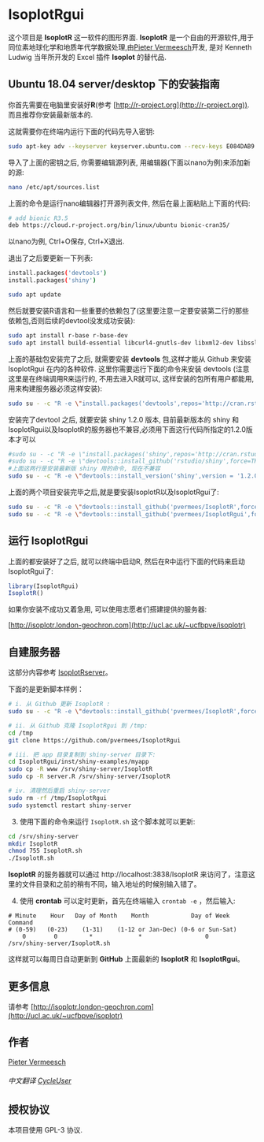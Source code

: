 # IsoplotRgui

这个项目是 **IsoplotR** 这一软件的图形界面. **IsoplotR** 是一个自由的开源软件,用于同位素地球化学和地质年代学数据处理,由[Pieter Vermeesch](http://ucl.ac.uk/~ucfbpve)开发, 是对 Kenneth Ludwig 当年所开发的 Excel 插件 **Isoplot** 的替代品. 

## Ubuntu 18.04 server/desktop 下的安装指南

你首先需要在电脑里安装好**R**(参考
[http://r-project.org](http://r-project.org)). 而且推荐你安装最新版本的.

这就需要你在终端内运行下面的代码先导入密钥:

```Bash
sudo apt-key adv --keyserver keyserver.ubuntu.com --recv-keys E084DAB9
```

导入了上面的密钥之后, 你需要编辑源列表, 用编辑器(下面以nano为例)来添加新的源:

```Bash
nano /etc/apt/sources.list
```

上面的命令是运行nano编辑器打开源列表文件, 然后在最上面粘贴上下面的代码:

```Bash
# add bionic R3.5
deb https://cloud.r-project.org/bin/linux/ubuntu bionic-cran35/
```

以nano为例, Ctrl+O保存, Ctrl+X退出.

退出了之后要更新一下列表:

```Bash
install.packages('devtools')
install.packages('shiny')
```


```Bash
sudo apt update
```

然后就要安装R语言和一些重要的依赖包了(这里要注意一定要安装第二行的那些依赖包,否则后续的devtool没发成功安装):
```Bash
sudo apt install r-base r-base-dev
sudo apt install build-essential libcurl4-gnutls-dev libxml2-dev libssl-dev gdebi git
```
上面的基础包安装完了之后, 就需要安装 **devtools** 包,这样才能从 Github 来安装 IsoplotRgui 在内的各种软件.
这里你需要运行下面的命令来安装 devtools (注意这里是在终端调用R来运行的, 不用去进入R就可以, 这样安装的包所有用户都能用,用来构建服务器必须这样安装):

```Bash
sudo su - -c "R -e \"install.packages('devtools',repos='http://cran.rstudio.com/')\""
```

安装完了devtool 之后, 就要安装 shiny 1.2.0 版本, 目前最新版本的 shiny 和IsoplotRgui以及IsoplotR的服务器也不兼容,必须用下面这行代码所指定的1.2.0版本才可以

```Bash
#sudo su - -c "R -e \"install.packages('shiny',repos='http://cran.rstudio.com/')\""
#sudo su - -c "R -e \"devtools::install_github('rstudio/shiny',force=TRUE)\""
#上面这两行是安装最新版 shiny 用的命令, 现在不兼容
sudo su - -c "R -e \"devtools::install_version('shiny',version = '1.2.0', repos = 'http://cran.rstudio.com/')\""
```

上面的两个项目安装完毕之后,就是要安装IsoplotR以及IsoplotRgui了:

```Bash
sudo su - -c "R -e \"devtools::install_github('pvermees/IsoplotR',force=TRUE)\""
sudo su - -c "R -e \"devtools::install_github('pvermees/IsoplotRgui',force=TRUE)\""
```


## 运行 IsoplotRgui

上面的都安装好了之后, 就可以终端中启动R, 然后在R中运行下面的代码来启动 IsoplotRgui了:

```R
library(IsoplotRgui)
IsoplotR()
```

如果你安装不成功又着急用, 可以使用志愿者们搭建提供的服务器:

[http://isoplotr.london-geochron.com](http://ucl.ac.uk/~ucfbpve/isoplotr)

## 自建服务器

这部分内容参考 [IsoplotRserver](https://github.com/chinageology/IsoplotRserver/blob/master/README_CN.md)。

下面的是更新脚本样例：

```Bash
# i. 从 Github 更新 IsoplotR :
sudo su - -c "R -e \"devtools::install_github('pvermees/IsoplotR',force=TRUE)\""

# ii. 从 Github 克隆 IsoplotRgui 到 /tmp:
cd /tmp
git clone https://github.com/pvermees/IsoplotRgui

# iii. 把 app 目录复制到 shiny-server 目录下:
cd IsoplotRgui/inst/shiny-examples/myapp
sudo cp -R www /srv/shiny-server/IsoplotR
sudo cp -R server.R /srv/shiny-server/IsoplotR

# iv. 清理然后重启 shiny-server
sudo rm -rf /tmp/IsoplotRgui
sudo systemctl restart shiny-server
```

3. 使用下面的命令来运行 ``IsoplotR.sh`` 这个脚本就可以更新:

```Bash
cd /srv/shiny-server
mkdir IsoplotR
chmod 755 IsoplotR.sh
./IsoplotR.sh
```

**IsoplotR** 的服务器就可以通过 http://localhost:3838/IsoplotR 来访问了，注意这里的文件目录和之前的稍有不同，输入地址的时候别输入错了。

4. 使用 **crontab** 可以定时更新，首先在终端输入 ``crontab -e`` ，然后输入:

```
# Minute    Hour   Day of Month    Month            Day of Week           Command
# (0-59)   (0-23)    (1-31)    (1-12 or Jan-Dec) (0-6 or Sun-Sat)
    0        0         *             *                  0        /srv/shiny-server/IsoplotR.sh
```

这样就可以每周日自动更新到 **GitHub**  上面最新的 **IsoplotR** 和 **IsoplotRgui**。

## 更多信息

请参考 [http://isoplotr.london-geochron.com](http://ucl.ac.uk/~ucfbpve/isoplotr)

## 作者

[Pieter Vermeesch](http://ucl.ac.uk/~ucfbpve)

###### 中文翻译  [CycleUser](https://www.zhihu.com/people/cycleuser/columns)

## 授权协议

本项目使用 GPL-3 协议.

